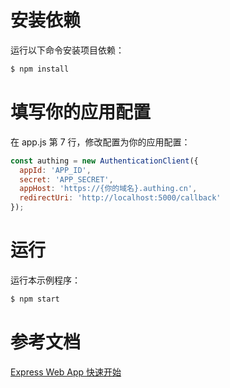 # 安装依赖

运行以下命令安装项目依赖：

```bash
$ npm install
```

# 填写你的应用配置

在 app.js 第 7 行，修改配置为你的应用配置：

```js
const authing = new AuthenticationClient({
  appId: 'APP_ID',
  secret: 'APP_SECRET',
  appHost: 'https://{你的域名}.authing.cn',
  redirectUri: 'http://localhost:5000/callback'
});
```

# 运行

运行本示例程序：

```bash
$ npm start
```

# 参考文档

[Express Web App 快速开始](https://docs.authing.cn/v2/quickstarts/webApp/nodeJsExpress.html)
